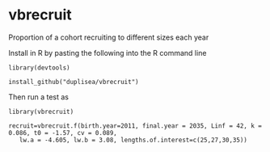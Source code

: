 # vbrecruit
Proportion of a cohort recruiting to different sizes each year

Install in R by pasting the following into the R command line

    library(devtools)
  
    install_github("duplisea/vbrecruit")
  
  
Then run a test as

    library(vbrecruit)
  
    recruit=vbrecruit.f(birth.year=2011, final.year = 2035, Linf = 42, k = 0.086, t0 = -1.57, cv = 0.089,
       lw.a = -4.605, lw.b = 3.08, lengths.of.interest=c(25,27,30,35))
